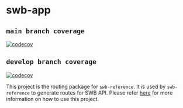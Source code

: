 # swb-app
## `main branch coverage`
[![codecov](https://codecov.io/github/aws-solutions/research-service-workbench-on-aws/branch/main/graph/badge.svg?flag=swb-app)](https://app.codecov.io/github/aws-solutions/research-service-workbench-on-aws/tree/main)

## `develop branch coverage`
[![codecov](https://codecov.io/github/aws-solutions/research-service-workbench-on-aws/branch/develop/graph/badge.svg?flag=swb-app)](https://app.codecov.io/github/aws-solutions/research-service-workbench-on-aws/tree/develop)

This project is the routing package for `swb-reference`. It is used by `swb-reference` to generate routes for SWB API. Please refer  [here](../swb-reference/README.md) for more information on how to use this project.
